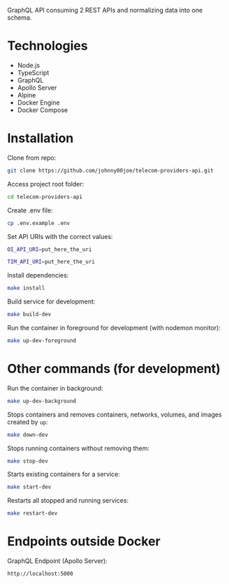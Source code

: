 GraphQL API consuming 2 REST APIs and normalizing data into one schema.

# Technologies

- Node.js
- TypeScript 
- GraphQL
- Apollo Server
- Alpine
- Docker Engine
- Docker Compose

# Installation

Clone from repo:
```sh
git clone https://github.com/johnny00joe/telecom-providers-api.git
```

Access project root folder:
```sh
cd telecom-providers-api
```

Create .env file:
```sh
cp .env.example .env
```

Set API URIs with the correct values:
```sh
OI_API_URI=put_here_the_uri
```
```sh
TIM_API_URI=put_here_the_uri
```

Install dependencies:
```sh
make install
```

Build service for development:
```sh
make build-dev
```

Run the container in foreground for development (with nodemon monitor):
```sh
make up-dev-foreground
```

# Other commands (for development)

Run the container in background:

```sh
make up-dev-background
```

Stops containers and removes containers, networks, volumes, and images created by `up`:

```sh
make down-dev
```

Stops running containers without removing them:

```sh
make stop-dev
```

Starts existing containers for a service:

```sh
make start-dev
```

Restarts all stopped and running services:

```sh
make restart-dev
```

# Endpoints outside Docker

GraphQL Endpoint (Apollo Server):

```
http://localhost:5000
```






